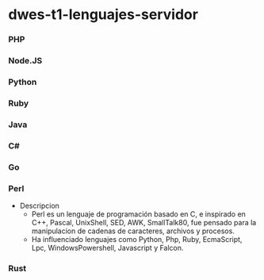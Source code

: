 # dwes-t1-lenguajes-servidor

### PHP

### Node.JS

### Python

### Ruby

### Java

### C#

### Go

### Perl
- Descripcion
  - Perl es un lenguaje de programación basado en C, e inspirado en C++, Pascal, UnixShell, SED, AWK, SmallTalk80, fue pensado para la manipulacion de cadenas de caracteres, archivos y procesos.
  - Ha influenciado lenguajes como Python, Php, Ruby, EcmaScript, Lpc, WindowsPowershell, Javascript y Falcon. 









### Rust
